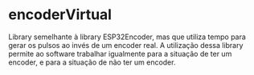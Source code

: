 # encoderVirtual
Library semelhante à library ESP32Encoder, mas que utiliza tempo para gerar os pulsos ao invés de um encoder real.
A utilização dessa library permite ao software trabalhar igualmente para a situação de ter um encoder, e para a situação de não ter um encoder.
